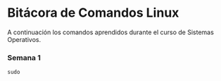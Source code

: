 # Bitácora de Comandos Linux
A continuación los comandos aprendidos durante el curso de Sistemas Operativos.

### Semana 1

```linux
sudo
```

